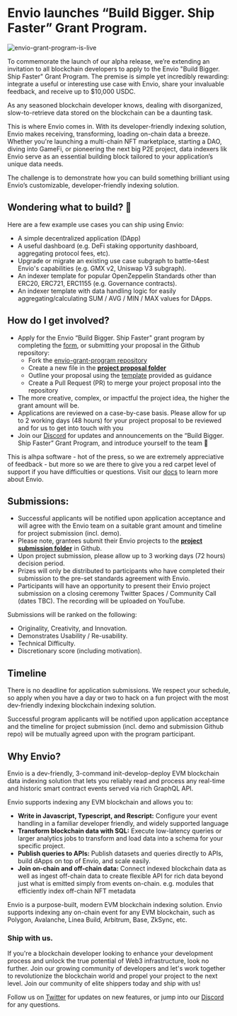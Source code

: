 # Envio launches “Build Bigger. Ship Faster” Grant Program.

![envio-grant-program-is-live](https://github.com/Float-Capital/envio-grant-program/assets/102967165/b1e57870-fad0-4330-abcf-fc29a9dde60e)


To commemorate the launch of our alpha release, we’re extending an invitation to all blockchain developers to apply to the Envio "Build Bigger. Ship Faster" Grant Program. The premise is simple yet incredibly rewarding: integrate a useful or interesting use case with Envio, share your invaluable feedback, and receive up to $10,000 USDC.

As any seasoned blockchain developer knows, dealing with disorganized, slow-to-retrieve data stored on the blockchain can be a daunting task.

This is where Envio comes in. With its developer-friendly indexing solution, Envio makes receiving, transforming, loading on-chain data a breeze. Whether you're launching a multi-chain NFT marketplace, starting a DAO, diving into GameFi, or pioneering the next big P2E project, data indexers lik Envio serve as an essential building block tailored to your application’s unique data needs.

The challenge is to demonstrate how you can build something brilliant using Envio’s customizable, developer-friendly indexing solution.

## Wondering what to build? 👀

Here are a few example use cases you can ship using Envio:

- A simple decentralized application (DApp)
- A useful dashboard (e.g. DeFi staking opportunity dashboard, aggregating protocol fees, etc).
- Upgrade or migrate an existing use case subgraph to battle-t4est Envio's capabilities (e.g. GMX v2, Uniswap V3 subgraph).
- An indexer template for popular OpenZeppelin Standards other than ERC20, ERC721, ERC1155 (e.g. Governance contracts).
- An indexer template with data handling logic for easily aggregating/calculating SUM / AVG / MIN / MAX values for DApps.

## How do I get involved?

- Apply for the Envio “Build Bigger. Ship Faster" grant program by completing the [form](https://forms.gle/8rMndoELXQY4QYBu9), or submitting your proposal in the Github repository:
    - Fork the [envio-grant-program repository](https://github.com/Float-Capital/envio-grant-program/tree/main)
    - Create a new file in the **[project proposal folder](https://github.com/Float-Capital/envio-grant-program/edit/main/project%20proposals/)**
    - Outline your proposal using the [template](https://github.com/Float-Capital/envio-grant-program/blob/main/project%20proposals/proposal%20template) provided as guidance
    - Create a Pull Request (PR) to merge your project proposal into the repository
- The more creative, complex, or impactful the project idea, the higher the grant amount will be.
- Applications are reviewed on a case-by-case basis. Please allow for up to 2 working days (48 hours) for your project proposal to be reviewed and for us to get into touch with you
- Join our [Discord](https://discord.gg/mZHNWgNCAc) for updates and announcements on the “Build Bigger. Ship Faster” Grant Program, and introduce yourself to the team 👋

This is alhpa software - hot of the press, so we are extremely appreciative of feedback - but more so we are there to give you a red carpet level of support if you have difficulties or questions. Visit our [docs](https://docs.envio.dev/) to learn more about Envio.

## Submissions:

- Successful applicants will be notified upon application acceptance and will agree with the Envio team on a suitable grant amount and timeline for project submission (incl. demo).
- Please note, grantees submit their Envio projects to the **[project submission folder](https://github.com/Float-Capital/envio-grant-program/tree/main/project%20submissions)** in Github.
- Upon project submission, please allow up to 3 working days (72 hours) decision period.
- Prizes will only be distributed to participants who have completed their submission to the pre-set standards agreement with Envio.
- Participants will have an opportunity to present their Envio project submission on a closing ceremony Twitter Spaces / Community Call (dates TBC). The recording will be uploaded on YouTube.

Submissions will be ranked on the following:

- Originality, Creativity, and Innovation.
- Demonstrates Usability / Re-usability.
- Technical Difficulty.
- Discretionary score (including motivation).

## Timeline

There is no deadline for application submissions. We respect your schedule, so apply when you have a day or two to hack on a fun project with the most dev-friendly indexing blockchain indexing solution.

Successful program applicants will be notified upon application acceptance and the timeline for project submission (incl. demo and submission Github repo) will be mutually agreed upon with the program participant.

## Why Envio?

Envio is a dev-friendly, 3-command init-develop-deploy EVM blockchain data indexing solution that lets you reliably read and process any real-time and historic smart contract events served via rich GraphQL API.

Envio supports indexing any EVM blockchain and allows you to:

- **Write in Javascript, Typescript, and Rescript:** Configure your event handling in a familiar developer friendly, and widely supported language
- **Transform blockchain data with SQL:** Execute low-latency queries or larger analytics jobs to transform and load data into a schema for your specific project.
- **Publish queries to APIs:** Publish datasets and queries directly to APIs, build dApps on top of Envio, and scale easily.
- **Join on-chain and off-chain data:** Connect indexed blockchain data as well as ingest off-chain data to create flexible API for rich data beyond just what is emitted simply from events on-chain. e.g. modules that efficiently index off-chain NFT metadata

Envio is a purpose-built, modern EVM blockchain indexing solution. Envio supports indexing any on-chain event for any EVM blockchain, such as Polygon, Avalanche, Linea Build, Arbitrum, Base, ZkSync, etc.

### **Ship with us.**

If you're a blockchain developer looking to enhance your development process and unlock the true potential of Web3 infrastructure, look no further. Join our growing community of developers and let's work together to revolutionize the blockchain world and propel your project to the next level. Join our community of elite shippers today and ship with us!

Follow us on [Twitter](https://twitter.com/envio_indexer) for updates on new features, or jump into our [Discord](https://discord.gg/mZHNWgNCAc) for any questions.

